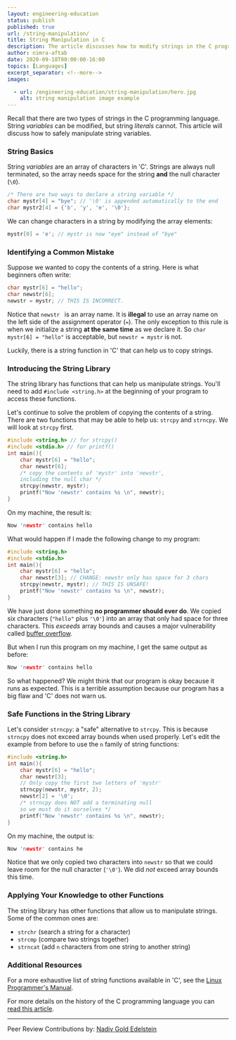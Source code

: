 ```yaml
---
layout: engineering-education
status: publish
published: true
url: /string-manipulation/
title: String Manipulation in C
description: The article discusses how to modify strings in the C programming language. This includes discussing functions from the string library.
author: nimra-aftab
date: 2020-09-18T00:00:00-16:00
topics: [Languages]
excerpt_separator: <!--more-->
images:

  - url: /engineering-education/string-manipulation/hero.jpg
    alt: string manipulation image example
---
```

Recall that there are two types of strings in the C programming language. String *variables* can be modified, but string *literals* cannot. This article will discuss how to safely manipulate string variables.
<!--more-->

### String Basics
String *variables* are an array of characters in 'C'. Strings are always null terminated, so the array needs space for the string **and** the null character (`\0`).

```c
/* There are two ways to declare a string variable */
char mystr[4] = "bye"; // '\0' is appended automatically to the end
char mystr2[4] = {'b', 'y', 'e', '\0'};
```
We can change characters in a string by modifying the array elements:

``` c
mystr[0] = 'e'; // mystr is now "eye" instead of "bye"
```

### Identifying a Common Mistake
Suppose we wanted to copy the contents of a string. Here is what beginners often write:

```c
char mystr[6] = "hello";
char newstr[6];
newstr = mystr; // THIS IS INCORRECT.
```

Notice that `newstr ` is an array name. It is **illegal** to use an array name on the left side of the assignment operator (`=`). The only exception to this rule is when we initialize a string **at the same time** as we declare it. So `char mystr[6] = "hello"` is acceptable, but `newstr = mystr` is not.

Luckily, there is a string function in 'C' that can help us to copy strings.

### Introducing the String Library
The string library has functions that can help us manipulate strings. You'll need to add `#include <string.h>` at the beginning of your program to access these functions.

Let's continue to solve the problem of copying the contents of a string. There are two functions that may be able to help us: `strcpy` and `strncpy`. We will look at `strcpy` first.

```c
#include <string.h> // for strcpy()
#include <stdio.h> // for printf()
int main(){
    char mystr[6] = "hello";    
    char newstr[6];
    /* copy the contents of 'mystr' into 'newstr',
    including the null char */
    strcpy(newstr, mystr);
    printf("Now 'newstr' contains %s \n", newstr);
}
```

On my machine, the result is:

```c
Now 'newstr' contains hello
```

What would happen if I made the following change to my program:

```c
#include <string.h>
#include <stdio.h>
int main(){
    char mystr[6] = "hello";    
    char newstr[3]; // CHANGE: newstr only has space for 3 chars
    strcpy(newstr, mystr); // THIS IS UNSAFE!
    printf("Now 'newstr' contains %s \n", newstr);
}
```

We have just done something **no programmer should ever do**. We copied six characters (`"hello"` plus `'\0'`) into an array that only had space for three characters. This *exceeds* array bounds and causes a major vulnerability called [buffer overflow](http://spc.cs.ucdavis.edu/index.php/situations/buffer-overflow).

But when I run this program on my machine, I get the same output as before:

```c
Now 'newstr' contains hello
```

So what happened? We might think that our program is okay because it runs as expected. This is a terrible assumption because our program has a big flaw and 'C' does not warn us.

### Safe Functions in the String Library
Let's consider `strncpy`: a "safe" alternative to `strcpy`. This is because `strncpy` does not exceed array bounds when used properly. Let's edit the example from before to use the `n` family of string functions:

```c
#include <string.h>
int main(){
    char mystr[6] = "hello";
    char newstr[3];
    // Only copy the first two letters of 'mystr'
    strncpy(newstr, mystr, 2);
    newstr[2] = '\0';
    /* strncpy does NOT add a terminating null
    so we must do it ourselves */
    printf("Now 'newstr' contains %s \n", newstr);
}
```
On my machine, the output is:

```c
Now 'newstr' contains he
```

Notice that we only copied two characters into `newstr` so that we could leave room for the null character (`'\0'`). We did *not* exceed array bounds this time.

### Applying Your Knowledge to other Functions
The string library has other functions that allow us to manipulate strings. Some of the common ones are:
- `strchr` (search a string for a character)
- `strcmp` (compare two strings together)
- `strncat` (add `n` characters from one string to another string)

### Additional Resources
For a more exhaustive list of string functions available in 'C', see the [Linux Programmer's Manual](https://man7.org/linux/man-pages/man3/string.3.html).

For more details on the history of the C programming language you can [read this article](/engineering-education/history-of-c-programming-language/).

---
Peer Review Contributions by: [Nadiv Gold Edelstein](/engineering-education/authors/nadiv-gold-edelstein/)

